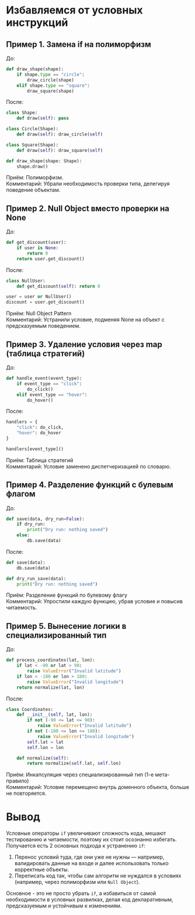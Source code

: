 # Избавляемся от условных инструкций

## Пример 1. Замена if на полиморфизм

До:
```python
def draw_shape(shape):
    if shape.type == "circle":
        draw_circle(shape)
    elif shape.type == "square":
        draw_square(shape)
```

После:
```python
class Shape:
    def draw(self): pass

class Circle(Shape):
    def draw(self): draw_circle(self)

class Square(Shape):
    def draw(self): draw_square(self)

def draw_shape(shape: Shape):
    shape.draw()
```

Приём: Полиморфизм.  
Комментарий: Убрали необходимость проверки типа, делегируя поведение объектам.  

## Пример 2. Null Object вместо проверки на None

До:
```python
def get_discount(user):
    if user is None:
        return 0
    return user.get_discount()
```

После:
```python
class NullUser:
    def get_discount(self): return 0

user = user or NullUser()
discount = user.get_discount()
```

Приём: Null Object Pattern  
Комментарий: Устранили условие, подменяя None на объект с предсказуемым поведением.  

## Пример 3. Удаление условия через map (таблица стратегий)

До:
```python
def handle_event(event_type):
    if event_type == "click":
        do_click()
    elif event_type == "hover":
        do_hover()
```

После:
```python
handlers = {
    "click": do_click,
    "hover": do_hover
}

handlers[event_type]()
```

Приём: Таблица стратегий  
Комментарий: Условие заменено диспетчеризацией по словарю.  

## Пример 4. Разделение функций с булевым флагом

До:
```python
def save(data, dry_run=False):
    if dry_run:
        print("Dry run: nothing saved")
    else:
        db.save(data)
```

После:
```python
def save(data):
    db.save(data)

def dry_run_save(data):
    print("Dry run: nothing saved")
```

Приём: Разделение функций по булевому флагу  
Комментарий: Упростили каждую функцию, убрав условие и повысив читаемость.  

## Пример 5. Вынесение логики в специализированный тип

До:
```python
def process_coordinates(lat, lon):
    if lat < -90 or lat > 90:
        raise ValueError("Invalid latitude")
    if lon < -180 or lon > 180:
        raise ValueError("Invalid longitude")
    return normalize(lat, lon)
```

После:
```python
class Coordinates:
    def __init__(self, lat, lon):
        if not (-90 <= lat <= 90):
            raise ValueError("Invalid latitude")
        if not (-180 <= lon <= 180):
            raise ValueError("Invalid longitude")
        self.lat = lat
        self.lon = lon

    def normalize(self):
        return normalize(self.lat, self.lon)
```

Приём: Инкапсуляция через специализированный тип (1-е мета-правило)  
Комментарий: Условие перемещено внутрь доменного объекта, больше не повторяется.  


# Вывод

Условные операторы `if` увеличивают сложность кода, мешают тестированию и читаемости, поэтому их стоит осознанно избегать.
Получается есть 2 основных подхода к устранению `if`:

1) Перенос условий туда, где они уже не нужны — например, валидировать данные на входе и далее использовать только корректные объекты.
2) Переписать код так, чтобы сам алгоритм не нуждался в условиях (например, через полиморфизм или `Null Object`).

Основное - это не просто убрать `if`, а избавиться от самой необходимости в условных развилках, делая код декларативным, предсказуемым и устойчивым к изменениям.